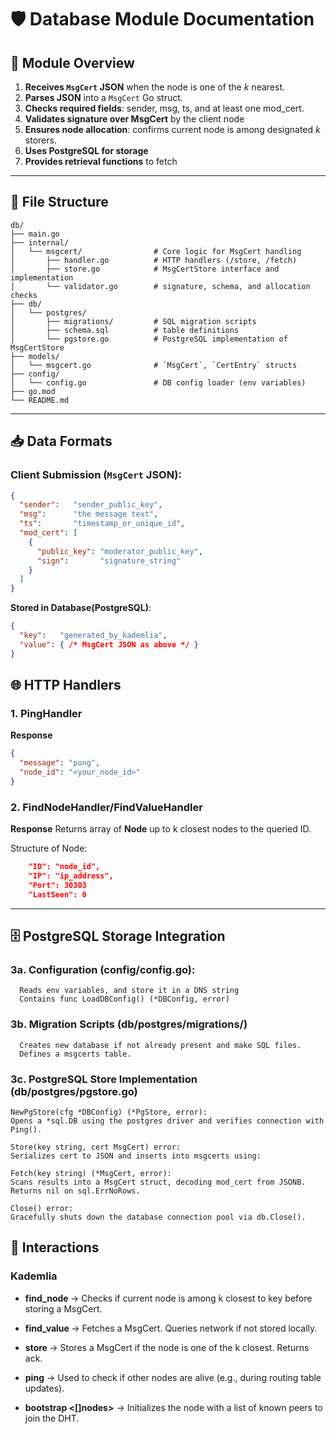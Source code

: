 # 🛡️ Database Module Documentation

## 📌 Module Overview

1. **Receives `MsgCert` JSON** when the node is one of the *k* nearest.
2. **Parses JSON** into a `MsgCert` Go struct.
3. **Checks required fields**: sender, msg, ts, and at least one mod_cert.
5. **Validates signature over MsgCert** by the client node
4. **Ensures node allocation**: confirms current node is among designated *k* storers.
6. **Uses PostgreSQL for storage** 
7. **Provides retrieval functions** to fetch
---

## 📁 File Structure
```
db/
├── main.go            
├── internal/
│   └── msgcert/                # Core logic for MsgCert handling
│       ├── handler.go          # HTTP handlers (/store, /fetch)
│       ├── store.go            # MsgCertStore interface and implementation
│       └── validator.go        # signature, schema, and allocation checks
├── db/
│   └── postgres/
│       ├── migrations/         # SQL migration scripts
│       ├── schema.sql          # table definitions
│       └── pgstore.go          # PostgreSQL implementation of MsgCertStore
├── models/
│   └── msgcert.go              # `MsgCert`, `CertEntry` structs
├── config/
│   └── config.go               # DB config loader (env variables)
├── go.mod
└── README.md
```

---


## 📥 Data Formats

### Client Submission (`MsgCert` JSON):
```json
{
  "sender":   "sender_public_key",
  "msg":      "the message text",
  "ts":       "timestamp_or_unique_id",
  "mod_cert": [
    {
      "public_key": "moderator_public_key",
      "sign":       "signature_string"
    }
  ]
}
```

**Stored in Database(PostgreSQL)**:
```json
{
  "key":   "generated_by_kademlia",
  "value": { /* MsgCert JSON as above */ }
}
```

## 🌐 HTTP Handlers

### 1. **PingHandler**
**Response**
```json
{
  "message": "pong",
  "node_id": "<your_node_id>"
}   
```
### 2. **FindNodeHandler/FindValueHandler**
**Response**
Returns array of **Node** up to k closest nodes to the queried ID.

Structure of Node:
```json
    "ID": "node_id",
    "IP": "ip_address",
    "Port": 30303
    "LastSeen": 0
```
---

## 🗄️ PostgreSQL Storage Integration

 ### 3a. Configuration (config/config.go): 
      Reads env variables, and store it in a DNS string
      Contains func LoadDBConfig() (*DBConfig, error)

### 3b. Migration Scripts (db/postgres/migrations/)
      Creates new database if not already present and make SQL files.
      Defines a msgcerts table.

### 3c. PostgreSQL Store Implementation (db/postgres/pgstore.go)
    NewPgStore(cfg *DBConfig) (*PgStore, error):
    Opens a *sql.DB using the postgres driver and verifies connection with Ping().

    Store(key string, cert MsgCert) error:
    Serializes cert to JSON and inserts into msgcerts using:

    Fetch(key string) (*MsgCert, error):
    Scans results into a MsgCert struct, decoding mod_cert from JSONB. Returns nil on sql.ErrNoRows.

    Close() error:
    Gracefully shuts down the database connection pool via db.Close().
 

## 🔄 Interactions

### Kademlia
- **find_node <key>**
→ Checks if current node is among k closest to key before storing a MsgCert.

- **find_value <key>**
→ Fetches a MsgCert. Queries network if not stored locally.

- **store <key> <val>**
→ Stores a MsgCert if the node is one of the k closest. Returns ack.

- **ping**
→ Used to check if other nodes are alive (e.g., during routing table updates).

- **bootstrap <[]nodes>**
→ Initializes the node with a list of known peers to join the DHT.


